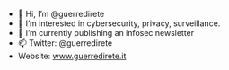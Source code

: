 - 👋 Hi, I’m @guerredirete
- 👀 I’m interested in cybersecurity, privacy, surveillance.
- 🌱 I’m currently publishing an infosec newsletter
- 📫 Twitter: @guerredirete
- Website: www.guerredirete.it

<!---
guerredirete/guerredirete is a ✨ special ✨ repository because its `README.md` (this file) appears on your GitHub profile.
You can click the Preview link to take a look at your changes.
--->
